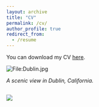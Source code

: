 ```yaml
---
layout: archive
title: "CV"
permalink: /cv/
author_profile: true
redirect_from:
  - /resume
---
```


You can download my CV [here](http://karanalytics.github.io/files/CV.pdf "Curriculum Vitae").

<div class="wp-caption aligncenter" style="width: 755px; border: 0;">
  <p>
    <img class="aligncenter" src="http://karanalytics.com/images/Dublin.jpg" alt="File:Dublin.jpg" />
  </p>
  
  <p class="wp-caption-text">
    <em> A scenic view in Dublin, California.</em>
  </p>
</div>

## ![](images/Dublin.jpg)

